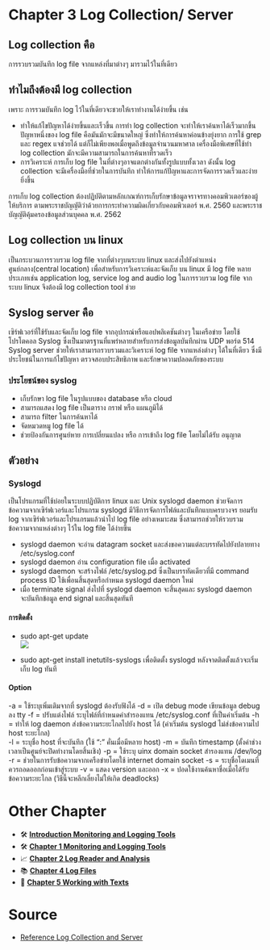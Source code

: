 # Chapter 3 Log Collection/ Server
## Log collection คือ 
การรวบรวมบันทึก log file จากแหล่งที่มาต่างๆ มารวมไว้ในที่เดียว

## ทำไมถึงต้องมี log collection 
เพราะ การรวมบันทึก log ไว้ในที่เดียวจะชวยให้เราทำงานได้ง่ายขึ้น เช่น
* ทำให้แก้ไขปัญหาได้ง่ายขึ้นและเร็วขึ้น การทำ log collection จะทำให้เราค้นหาได้เร็วมากขึ้น ปัญหาหนึ่งของ log file คือมันมักจะมีขนาดใหญ่ ซึ่งทำให้การค้นหาค่อนข้างยุ่งยาก การใช้ grep และ regex แจช่วยได้ แต่ก็ไม่เพียงพอเมื่อพูดถึงข้อมูลจำนวนมหาศาล เครื่องมือพิเศษที่ใช้ทำ log collection มักจะมีความสามารถในการค้นหาที่รวดเร็ว
* การวิเคราะห์  การเก็บ log file ในที่ต่างๆอาจแตกต่างกันทั้งรูปแบบทั้งเวลา ดังนั้น log collection จะมีเครื่องมือที่ช่วยในการบันทึก ทำให้การแก้ปัญหาและการจัดการรวดเร็วและง่ายยิ่งขึ้น

การเก็บ log collection ต้องปฏิบัติตามหลักเกณฑ์การเก็บรักษาข้อมูลจราจรทางคอมพิวเตอร์ของผู้ให้บริการ ตามพระราชบัญญัติว่าด้วยการกระทำความผิดเกี่ยวกับคอมพิวเตอร์ พ.ศ. 2560 และพระราชบัญญัติคุ้มครองข้อมูลส่วนบุคคล พ.ศ. 2562

## Log collection บน linux 
เป็นกระบวนการรวบรวม log file จากที่ต่างๆบนระบบ linux และส่งไปยังตำแหน่งศูนย์กลาง(central location) เพื่อสำหรับการวิเคราะห์และจัดเก็บ บน linux มี log file หลายประเภทเช่น application log, service log and audio log ในการรวบรวม log file จากระบบ linux จึงต้องมี log collection tool ช่วย 

## Syslog server คือ
เซิร์ฟเวอร์ที่ใช้รับและจัดเก็บ log file จากอุปกรณ์หรือแอปพลิเคชันต่างๆ ในเครือข่าย โดยใช้โปรโตคอล Syslog ซึ่งเป็นมาตรฐานที่แพร่หลายสำหรับการส่งข้อมูลบันทึกผ่าน UDP พอร์ต 514 
Syslog server ช่วยให้เราสามารถรวบรวมและวิเคราะห์ log file จากแหล่งต่างๆ ได้ในที่เดียว ซึ่งมีประโยชน์ในการแก้ไขปัญหา ตรวจสอบประสิทธิภาพ และรักษาความปลอดภัยของระบบ

### ประโยชน์ของ syslog
* เก็บรักษา log file ในรูปแบบของ database หรือ cloud
* สามารถแสดง log file เป็นตาราง กราฟ หรือ แผนภูมิได้
* สามารถ filter ในการค้นหาได้
* จัดหมวดหมู log file ได้
* ช่วยป้องกันการศูนย์หาย การเปลี่ยนแปลง หรือ การเข้าถึง log file โดยไม่ได้รับ อนุญาต

## ตัวอย่าง
### Syslogd
เป็นโปรแกรมที่ใช้บ่อยในระบบปฏิบัติการ linux และ Unix
syslogd daemon ช่วยจัดการข้อความจากเซิร์ฟเวอร์และโปรแกรม syslogd มีวิธีการจัดการไฟล์และบันทึกแบบครบวงจร ยอมรับ log จากเซิร์ฟเวอร์และโปรแกรมแล้วนำไป log file อย่างเหมาะสม ซึ่งสามารถช่วยให้รวบรวมข้อความจากแหล่งต่างๆ ไว้ใน log file ได้ง่ายขึ้น

* syslogd daemon จะอ่าน datagram socket และส่งขอความแต่ละบรรทัดไปยังปลายทาง /etc/syslog.conf 
* syslogd daemon อ่าน configuration file เมื่อ activated
* syslogd daemon จะสร้างไฟล์ /etc/syslog.pd ซึ่งเป็นบรรทัดเดียวที่มี command process ID ใช้เพื่อนสิ้นสุดหรือกำหนด syslogd daemon ใหม่ 
* เมื่อ terminate signal ส่งไปที่ syslogd daemon จะสิ้นสุดและ syslogd daemon จะบันทึกข้อมูล end signal และสิ้นสุดทันที

#### การติดตั้ง
* sudo apt-get update<br>
  <img src="![image](https://github.com/Jxwgame/Monitoring-and-Logging-Tools-Sec-2/assets/109953502/c642ffba-8063-425c-867a-120daa7524fd)">

* sudo apt-get install inetutils-syslogs
เพื่อติดตั้ง syslogd หลังจาดติดตั้งแล้วจะเริ่มเก็บ log ทันที

#### Option
-a = ใช้ระบุเพิ่มเติมจากที่ syslogd ต้องรับฟังได้
-d = เปิด debug mode เขียนข้อมูล debug ลง tty
-f = ปรับแต่งไฟล์ ระบุไฟล์ที่กำหนดค่าสำรองแทน /etc/syslog.conf ที่เป็นค่าเริ่มต้น
-h = ทำให้ log daemon ส่งข้อความระยะไกลไปยัง host ได้ (ค่าเริ่มต้น syslogd ไม่ส่งข้อความไป host ระยะไกล)	
-l = ระบุชื่อ host ที่จะบันทึก (ใช้ “:” คั่นเมื่อมีหลาย host)
-m = บันทึก timestamp (ตั้งค่าช่วงเวลาเป็นศูนย์จะปิดทำงานโดยสิ้นเชิง)
-p = ใช้ระบุ uinx domain socket สำรองแทน /dev/log
-r = ช่วยในการรับข้อความจากเครือข่ายโดยใช้ internet domain socket
-s = ระบุชื่อโดเมนที่ควรถอดออกก่อนเข้าสู่ระบบ
-v = แสดง version และออก
-x = ปอดใช้งานค้นหาชื่อเมื่อได้รับข้อความระยะไกล (วิธีนี้จะหลีกเลี่ยงไม่ให้เกิด deadlocks)

# Other Chapter
- 🛠 [**Introduction Monitoring and Logging Tools**](https://github.com/Jxwgame/Monitoring-and-Logging-Tools-Sec-2/blob/main/README.md)
- 🛠 [**Chapter 1 Monitoring and Logging Tools**](https://github.com/Jxwgame/Monitoring-and-Logging-Tools-Sec-2/blob/main/Chapter%201/Readme.md)
- 📈 [**Chapter 2 Log Reader and Analysis**](https://github.com/Jxwgame/Monitoring-and-Logging-Tools-Sec-2/blob/main/Chapter%202/Readme.md)
- 📚 [**Chapter 4 Log Files**](https://github.com/Jxwgame/Monitoring-and-Logging-Tools-Sec-2/blob/main/Chapter%204/Readme.md)
- 📩 [**Chapter 5 Working with Texts**](https://github.com/Jxwgame/Monitoring-and-Logging-Tools-Sec-2/blob/main/Chapter%205/Readme.md)

# Source
- [Reference Log Collection and Server](https://github.com/Jxwgame/Monitoring-and-Logging-Tools-Sec-2/blob/main/Reference/Chapter%203.md)
